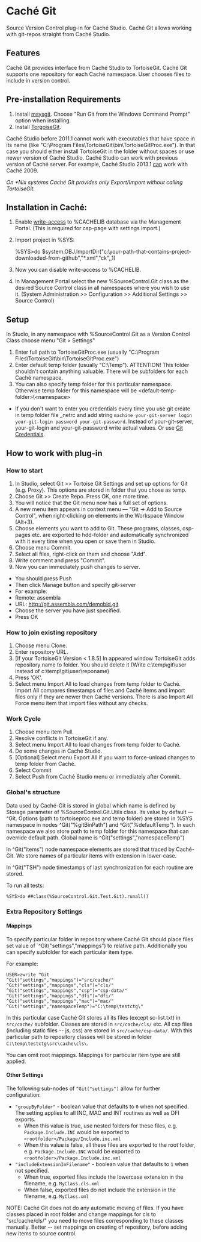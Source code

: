 # Caché Git 

Source Version Control plug-in for Caché Studio. Caché Git allows working with git-repos straight from Caché Studio.

## Features
Caché Git provides interface from Caché Studio to TortoiseGit. Caché Git supports one repository for each Caché namespace. User chooses files to include in version control.

## Pre-installation Requirements
1. Install [msysgit](http://msysgit.github.com/). Choose "Run Git from the Windows Command Prompt" option when installing.
1. Install [TorgoiseGit](http://code.google.com/p/tortoisegit/).

Caché Studio before 2011.1 cannot work with executables that have space in its name (like "C:\Program Files\TortoiseGit\bin\TortoiseGitProc.exe"). In that case you should either install TortoiseGit in the folder without spaces or use newer version of Caché Studio. Caché Studio can work with previous version of Caché server. For example, Caché Studio 2013.1 [can](http://docs.intersystems.com/cache_latest/csp/docbook/DocBook.UI.Page.cls?KEY=ISP_interop) work with Caché 2009.

_On *Nix systems Caché Git provides only Export/Import without calling TortoiseGit._

## Installation in Caché:
1. Enable [write-access](http://docs.intersystems.com/ens20151/csp/docbook/DocBook.UI.Page.cls?KEY=GSA_config#GSA_config_database_edit) to %CACHELIB database via the Management Portal. (This is required for csp-page with settings import.)
1. Import project in %SYS:

    %SYS>do $system.OBJ.ImportDir("c:\your-path-that-contains-project-downloaded-from-github","*.xml","ck",,1)

1. Now you can disable write-access to %CACHELIB.
1. In Management Portal select the new %SourceControl.Git class as the desired Source Control class in all namespaces where you wish to use it. (System Administration >> Configuration >> Additional Settings >> Source Control)

## Setup
In Studio, in any namespace with %SourceControl.Git as a Version Control Class choose menu "Git > Settings"

1. Enter full path to TortoiseGitProc.exe (usually "C:\Program Files\TortoiseGit\bin\TortoiseGitProc.exe")
1. Enter default temp folder (usually "C:\Temp"). ATTENTION! This folder shouldn't contain anything valuable. There will be subfolders for each Caché  namespace.
1. You can also specify temp folder for this particular namespace. Otherwise temp folder for this namespace will be &lt;default-temp-folder>\\&lt;namespace>

  * If you don't want to enter you credentials every time you use git create in temp folder file _netrc and add string `machine your-git-server login your-git-login password your-git-password`.
Instead of your-git-server, your-git-login and your-git-password write actual values. Or use [Git Credentials](http://stackoverflow.com/a/15351702).


## How to work with plug-in
### How to start
1. In Studio, select Git >> Tortoise Git Settings and set up options for Git (e.g. Proxy). This options are stored in folder that you chose as temp.
1. Choose Git >> Create Repo. Press OK, one more time.
1. You will notice that the Git menu now has a full set of options.
1. A new menu item appears in context menu — "Git -> Add to Source Control", when right-clicking on elements in the Workspace Window (Alt+3).
1. Choose elements you want to add to Git. These programs, classes, csp-pages etc. are exported to hdd-folder and automatically synchronized with it every time when you open or save them in Studio.
1. Choose menu Commit.
1. Select all files, right-click on them and choose "Add".
1. Write comment and press "Commit".
1. Now you can immediately push changes to server.
  * You should press Push
  * Then click Manage button and specify git-server
  * For example:
  * Remote: assembla
  * URL: http://git.assembla.com/demobld.git
  * Choose the server you have just specified.
  * Press OK

### How to join existing repository
1. Choose menu Clone.
1. Enter repository URL.
1. [If your TortoiseGit Version < 1.8.5] In appeared window TortoiseGit adds repository name to folder. You should delete it (Write c:\temp\git\user instead of c:\temp\git\user\reponame)
1. Press 'OK'.
1. Select menu Import All to load changes from temp folder to Caché. Import All compares timestamps of files and Caché items and import files only if they are newer then Caché versions. There is also Import All Force menu item that import files without any checks.

### Work Cycle
1. Choose menu item Pull.
1. Resolve conflicts in TortoiseGit if any.
1. Select menu Import All to load changes from temp folder to Caché.
1. Do some changes in Caché Studio.
1. [Optional] Select menu Export All if you want to force-unload changes to temp folder from Caché.
1. Select Commit
1. Select Push from Caché Studio menu or immediately after Commit.

### Global's structure
Data used by Caché-Git is stored in global which name is defined by Storage parameter of %SourceControl.Git.Utils class. Its value by default — ^Git.
Options (path to tortoiseproc.exe and temp folder) are stored in %SYS namespace in nodes ^Git("%gitBinPath") and ^Git("%defaultTemp").
In each namespace we also store path to temp folder for this namespace that can override default path. Global name is ^Git("settings","namespaceTemp")

In ^Git("items") node namespace elements are stored that traced by Caché-Git. We store names of particular items with extension in lower-case.

In ^Git("TSH") node timestamps of last synchronization for each routine are stored.

To run all tests:
    
	%SYS>do ##class(%SourceControl.Git.Test.Git).runall()
	
### Extra Repository Settings
#### Mappings
To specify particular folder in repository where Caché Git should place files set value of `^Git("settings","mappings") to relative path. Additionally you can specify subfolder for each particular item type.

For example:

	USER>zwrite ^Git
	^Git("settings","mappings")="src/cache/"
	^Git("settings","mappings","cls")="cls/"
	^Git("settings","mappings","csp")="csp-data/"
	^Git("settings","mappings","dfi")="dfi/"
	^Git("settings","mappings","mac")="mac/"
	^Git("settings","namespaceTemp")="C:\temp\testctg\"
	
In this particular case Caché Git stores all its files (except sc-list.txt) in `src/cache/` subfolder. Classes are stored in `src/cache/cls/` etc. All csp files (including static files -- js, css) are stored in `src/cache/csp-data/`. With this particular path to repository classes will be stored in folder `C:\temp\testctg\src\cache\cls\`.

You can omit root mappings. Mappings for particular item type are still applied.

#### Other Settings
The following sub-nodes of `^Git("settings")` allow for further configuration:

* `"groupByFolder"` - boolean value that defaults to `0` when not specified. The setting applies to all INC, MAC and INT routines as well as DFI exports.
  * When this value is true, use nested folders for these files, e.g. `Package.Include.INC` would be exported to `<rootfolder>/Package/Include.inc.xml`
  * When this value is false, all these files are exported to the root folder, e.g. `Package.Include.INC` would be exported to `<rootfolder>/Package.Include.inc.xml`
* `"includeExtensionInFilename"` - boolean value that defaults to `1` when not specified.
  * When true, exported files include the lowercase extension in the filename, e.g. `MyClass.cls.xml`
  * When false, exported files do not include the extension in the filename, e.g. `MyClass.xml`

NOTE: Caché Git does not do any automatic moving of files. If you have classes placed in root folder and change mappings for cls to "src/cache/cls/" you need to move files corresponding to these classes manually. Better -- set mappings on creating of repository, before adding new items to source control.

